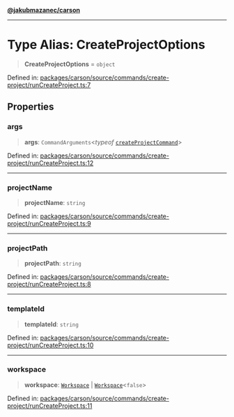 [**@jakubmazanec/carson**](../README.md)

---

# Type Alias: CreateProjectOptions

> **CreateProjectOptions** = `object`

Defined in:
[packages/carson/source/commands/create-project/runCreateProject.ts:7](https://github.com/jakubmazanec/tools/blob/acfa246dbb1035f65efb7fa114167a3cbefca108/packages/carson/source/commands/create-project/runCreateProject.ts#L7)

## Properties

### args

> **args**: `CommandArguments`\<_typeof_
> [`createProjectCommand`](../variables/createProjectCommand.md)\>

Defined in:
[packages/carson/source/commands/create-project/runCreateProject.ts:12](https://github.com/jakubmazanec/tools/blob/acfa246dbb1035f65efb7fa114167a3cbefca108/packages/carson/source/commands/create-project/runCreateProject.ts#L12)

---

### projectName

> **projectName**: `string`

Defined in:
[packages/carson/source/commands/create-project/runCreateProject.ts:9](https://github.com/jakubmazanec/tools/blob/acfa246dbb1035f65efb7fa114167a3cbefca108/packages/carson/source/commands/create-project/runCreateProject.ts#L9)

---

### projectPath

> **projectPath**: `string`

Defined in:
[packages/carson/source/commands/create-project/runCreateProject.ts:8](https://github.com/jakubmazanec/tools/blob/acfa246dbb1035f65efb7fa114167a3cbefca108/packages/carson/source/commands/create-project/runCreateProject.ts#L8)

---

### templateId

> **templateId**: `string`

Defined in:
[packages/carson/source/commands/create-project/runCreateProject.ts:10](https://github.com/jakubmazanec/tools/blob/acfa246dbb1035f65efb7fa114167a3cbefca108/packages/carson/source/commands/create-project/runCreateProject.ts#L10)

---

### workspace

> **workspace**: [`Workspace`](../classes/Workspace.md) \|
> [`Workspace`](../classes/Workspace.md)\<`false`\>

Defined in:
[packages/carson/source/commands/create-project/runCreateProject.ts:11](https://github.com/jakubmazanec/tools/blob/acfa246dbb1035f65efb7fa114167a3cbefca108/packages/carson/source/commands/create-project/runCreateProject.ts#L11)
